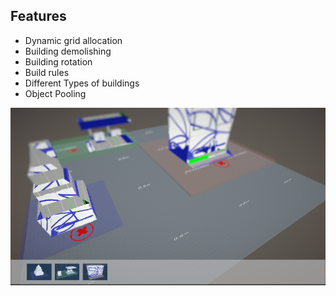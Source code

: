 ## Features

- Dynamic grid allocation
- Building demolishing
- Building rotation
- Build rules
- Different Types of buildings
- Object Pooling

![](../../Docs/building_placement_system.png)
